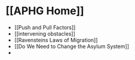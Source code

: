 # [[APHG Home]]

- [[Push and Pull Factors]]
- [[intervening obstacles]]
- [[Ravensteins Laws of Migration]]
- [[Do We Need to Change the Asylum System]]
- 